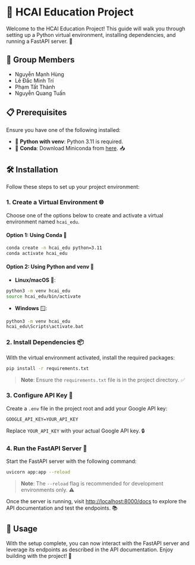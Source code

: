 # 🌟 HCAI Education Project

Welcome to the HCAI Education Project! This guide will walk you through setting up a Python virtual environment, installing dependencies, and running a FastAPI server. 🚀
## 👥 Group Members

-  Nguyễn Mạnh Hùng
-  Lê Đắc Minh Trí
-  Phạm Tất Thành
-  Nguyễn Quang Tuấn
## 📋 Prerequisites

Ensure you have one of the following installed:

- 🐍 **Python with venv**: Python 3.11 is required.
- 🧪 **Conda**: Download Miniconda from [here](https://www.anaconda.com/docs/getting-started/miniconda/install). 📥

## 🛠️ Installation

Follow these steps to set up your project environment:

### 1. Create a Virtual Environment 🌐

Choose one of the options below to create and activate a virtual environment named `hcai_edu`.

#### Option 1: Using Conda 🧪
```bash
conda create -n hcai_edu python=3.11
conda activate hcai_edu
```

#### Option 2: Using Python and venv 🐍
- **Linux/macOS** 🐧:
```bash
python3 -m venv hcai_edu
source hcai_edu/bin/activate
```
- **Windows** 🪟:
```bash
python3 -m venv hcai_edu
hcai_edu\Scripts\activate.bat
```

### 2. Install Dependencies 📦

With the virtual environment activated, install the required packages:
```bash
pip install -r requirements.txt
```

> **Note**: Ensure the `requirements.txt` file is in the project directory. ✅

### 3. Configure API Key 🔑

Create a `.env` file in the project root and add your Google API key:

```
GOOGLE_API_KEY=YOUR_API_KEY
```

Replace `YOUR_API_KEY` with your actual Google API key. 🔒

### 4. Run the FastAPI Server 🚀

Start the FastAPI server with the following command:
```bash
uvicorn app:app --reload
```

> **Note**: The `--reload` flag is recommended for development environments only. ⚠️

Once the server is running, visit [http://localhost:8000/docs](http://localhost:8000/docs) to explore the API documentation and test the endpoints. 📚

## 🚀 Usage

With the setup complete, you can now interact with the FastAPI server and leverage its endpoints as described in the API documentation. Enjoy building with the project! 🎉